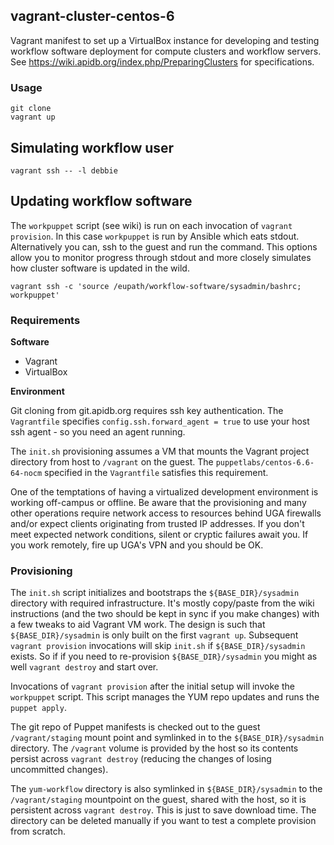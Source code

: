 ## vagrant-cluster-centos-6

Vagrant manifest to set up a VirtualBox instance for developing and testing workflow software deployment for compute clusters and workflow servers. See https://wiki.apidb.org/index.php/PreparingClusters for specifications.

### Usage

    git clone 
    vagrant up

## Simulating workflow user

`vagrant ssh -- -l debbie`

## Updating workflow software

The `workpuppet` script (see wiki) is run on each invocation of `vagrant provision`. In this case `workpuppet` is run by Ansible which eats stdout. Alternatively you can, ssh to the guest and run the command. This options allow you to monitor progress through stdout and more closely simulates how cluster software is updated in the wild.

    vagrant ssh -c 'source /eupath/workflow-software/sysadmin/bashrc; workpuppet'

### Requirements

__Software__

- Vagrant
- VirtualBox

__Environment__

Git cloning from git.apidb.org requires ssh key authentication. The `Vagrantfile` specifies `config.ssh.forward_agent = true` to use your host ssh agent - so you need an agent running.

The `init.sh` provisioning assumes a VM that mounts the Vagrant project directory from host to `/vagrant` on the guest. The `puppetlabs/centos-6.6-64-nocm` specified in the `Vagrantfile` satisfies this requirement.

One of the temptations of having a virtualized development environment is working off-campus or offline. Be aware that the provisioning and many other operations require network access to resources behind UGA firewalls and/or expect clients originating from trusted IP addresses. If you don't meet expected network conditions, silent or cryptic failures await you. If you work remotely, fire up UGA's VPN and you should be OK.


### Provisioning

The `init.sh` script initializes and bootstraps the `${BASE_DIR}/sysadmin` directory with required infrastructure. It's mostly copy/paste from the wiki instructions (and the two should be kept in sync if you make changes) with a few tweaks to aid Vagrant VM work. The design is such that `${BASE_DIR}/sysadmin` is only built on the first `vagrant up`. Subsequent `vagrant provision` invocations will skip `init.sh` if `${BASE_DIR}/sysadmin` exists. So if if you need to re-provision `${BASE_DIR}/sysadmin` you might as well `vagrant destroy` and start over.

Invocations of `vagrant provision` after the initial setup will invoke the `workpuppet` script. This script manages the YUM repo updates and runs the `puppet apply`.

The git repo of Puppet manifests is checked out to the guest `/vagrant/staging` mount point and symlinked in to the `${BASE_DIR}/sysadmin` directory. The `/vagrant` volume is provided by the host so its contents persist across `vagrant destroy` (reducing the changes of losing uncommitted changes).

The `yum-workflow` directory is also symlinked in `${BASE_DIR}/sysadmin` to the `/vagrant/staging` mountpoint on the guest, shared with the host, so it is persistent across `vagrant destroy`. This is just to save download time. The directory can be deleted manually if you want to test a complete provision from scratch.
